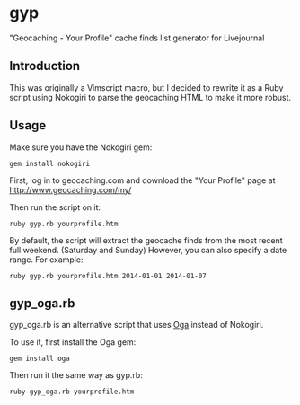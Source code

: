 # gyp

"Geocaching - Your Profile" cache finds list generator for Livejournal

## Introduction

This was originally a Vimscript macro, but I decided to rewrite it as a Ruby script
using Nokogiri to parse the geocaching HTML to make it more robust.

## Usage

Make sure you have the Nokogiri gem:

    gem install nokogiri

First, log in to geocaching.com and download the "Your Profile" page at <http://www.geocaching.com/my/>

Then run the script on it:

    ruby gyp.rb yourprofile.htm

By default, the script will extract the geocache finds from the most recent
full weekend. (Saturday and Sunday)
However, you can also specify a date range. For example:

    ruby gyp.rb yourprofile.htm 2014-01-01 2014-01-07

## gyp\_oga.rb

gyp\_oga.rb is an alternative script that uses [Oga](http://code.yorickpeterse.com/oga/latest/) instead of Nokogiri.

To use it, first install the Oga gem:

    gem install oga

Then run it the same way as gyp.rb:

    ruby gyp_oga.rb yourprofile.htm

<!-- vim: set tw=0 -->

